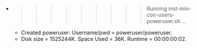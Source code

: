 * >>>>>>>>> Running inst-min-con-users-poweruser.sh ...
  * Created poweruser: Username/pwd = poweruser/poweruser.
  * Disk size = 1525244K. Space Used = 36K. Runtime = 00:00:00:02.
